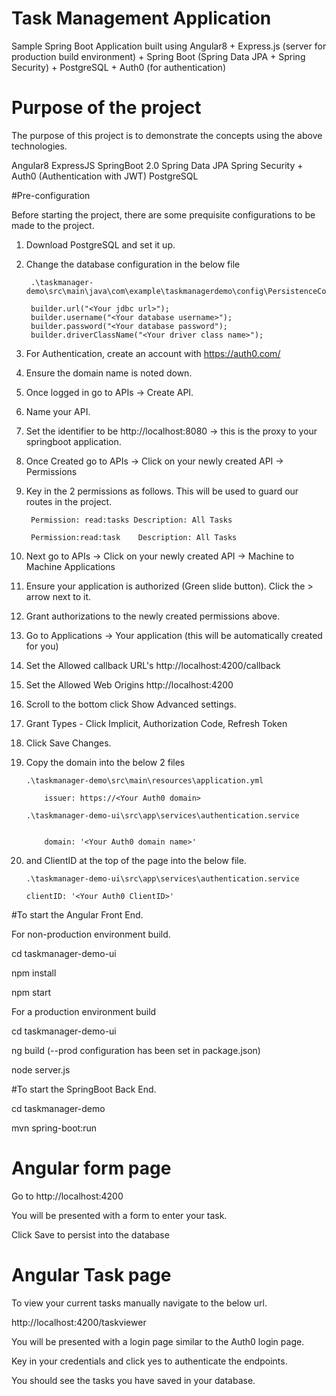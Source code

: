 # Task Management Application
Sample Spring Boot Application built using Angular8 + Express.js (server for production build environment) + Spring Boot (Spring Data JPA + Spring Security) + PostgreSQL + Auth0 (for authentication) 


# Purpose of the project

The purpose of this project is to demonstrate the concepts using the above technologies.

Angular8
ExpressJS
SpringBoot 2.0
Spring Data JPA
Spring Security + Auth0 (Authentication with JWT)
PostgreSQL

#Pre-configuration

Before starting the project, there are some prequisite configurations to be made to the project.

1. Download PostgreSQL and set it up.

2. Change the database configuration in the below file 

		.\taskmanager-demo\src\main\java\com\example\taskmanagerdemo\config\PersistenceConfiguration

		builder.url("<Your jdbc url>");
		builder.username("<Your database username>");
		builder.password("<Your database password");
		builder.driverClassName("<Your driver class name>");

3. For Authentication, create an account with https://auth0.com/

4. Ensure the domain name is noted down.

5. Once logged in go to APIs -> Create API.

6. Name your API.

7. Set the identifier to be http://localhost:8080 -> this is the proxy to your springboot application.

8. Once Created go to APIs -> Click on your newly created API -> Permissions 

9. Key in the 2 permissions as follows. This will be used to guard our routes in the project.

		Permission: read:tasks Description: All Tasks

		Permission:read:task    Description: All Tasks

12. Next go to APIs -> Click on your newly created API -> Machine to Machine Applications

13. Ensure your application is authorized (Green slide button). Click the > arrow next to it. 

14. Grant authorizations to the newly created permissions above.

15. Go to Applications -> Your application (this will be automatically created for you)

16. Set the Allowed callback URL's http://localhost:4200/callback

17. Set the Allowed Web Origins http://localhost:4200

18. Scroll to the bottom click Show Advanced settings.

19. Grant Types - Click Implicit, Authorization Code, Refresh Token

20. Click Save Changes.

21. Copy the domain into the below 2 files

		.\taskmanager-demo\src\main\resources\application.yml

			issuer: https://<Your Auth0 domain>

		.\taskmanager-demo-ui\src\app\services\authentication.service

			
			domain: '<Your Auth0 domain name>'



22. and ClientID at the top of the page into the below file.

		.\taskmanager-demo-ui\src\app\services\authentication.service

		clientID: '<Your Auth0 ClientID>'



#To start the Angular Front End.

For non-production environment build.

cd taskmanager-demo-ui

npm install

npm start

For a production environment build

cd taskmanager-demo-ui

ng build (--prod configuration has been set in package.json)

node server.js

#To start the SpringBoot Back End.

cd taskmanager-demo

mvn spring-boot:run




# Angular form page

Go to http://localhost:4200

You will be presented with a form to enter your task.

Click Save to persist into the database


# Angular Task page

To view your current tasks manually navigate to the below url.

http://localhost:4200/taskviewer

You will be presented with a login page similar to the Auth0 login page.

Key in your credentials and click yes to authenticate the endpoints.

You should see the tasks you have saved in your database.
